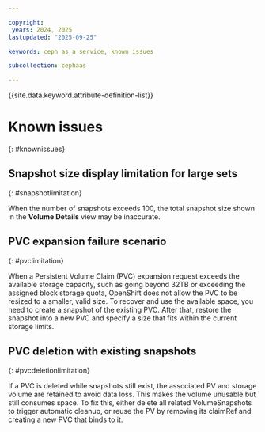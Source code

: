 ```yaml
---

copyright:
 years: 2024, 2025
lastupdated: "2025-09-25"

keywords: ceph as a service, known issues

subcollection: cephaas

---
```


{{site.data.keyword.attribute-definition-list}}

# Known issues
{: #knownissues}

## Snapshot size display limitation for large sets
{: #snapshotlimitation}

When the number of snapshots exceeds 100, the total snapshot size shown in the **Volume Details** view may be inaccurate. 

## PVC expansion failure scenario
{: #pvclimitation}

When a Persistent Volume Claim (PVC) expansion request exceeds the available storage capacity, such as going beyond 32TB or exceeding the assigned block storage quota, OpenShift does not allow the PVC to be resized to a smaller, valid size. To recover and use the available space, you need to create a snapshot of the existing PVC. After that, restore the snapshot into a new PVC and specify a size that fits within the current storage limits.

## PVC deletion with existing snapshots
{: #pvcdeletionlimitation}

If a PVC is deleted while snapshots still exist, the associated PV and storage volume are retained to avoid data loss. This makes the volume unusable but still consumes space.
To fix this, either delete all related VolumeSnapshots to trigger automatic cleanup, or reuse the PV by removing its claimRef and creating a new PVC that binds to it.
